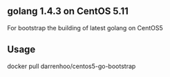 ## golang 1.4.3 on CentOS 5.11 

For bootstrap the building of latest golang on CentOS5 

## Usage

docker pull darrenhoo/centos5-go-bootstrap
